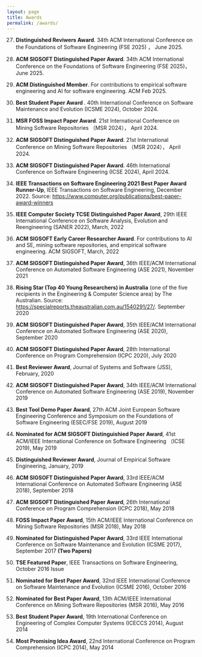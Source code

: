 ```yaml
---
layout: page
title: Awards
permalink: /awards/
---
```

27.  <strong>  Distinguished Reviwers Award</strong>. 34th ACM International Conference on the Foundations of Software Engineering (FSE 2025) ， June 2025. <br />

26. <strong>ACM SIGSOFT Distinguished Paper Award</strong>. 34th ACM International Conference on the Foundations of Software Engineering (FSE 2025)， June 2025. <br />
25.  <strong>ACM Distinguished Member</strong>. For contributions to empirical software engineering and AI for software engineering. ACM Feb 2025. <br />

24.  <strong> Best Student Paper Award </strong>. 40th International Conference on Software Maintenance and Evolution (ICSME 2024), October 2024.  <br />
23. <strong>MSR FOSS Impact Paper Award</strong>. 21st International Conference on Mining Software Repositories （MSR 2024）， April 2024. <br />

22. <strong>ACM SIGSOFT Distinguished Paper Award</strong>. 21st International Conference on Mining Software Repositories （MSR 2024）， April 2024. <br />
21. <strong>ACM SIGSOFT Distinguished Paper Award</strong>. 46th International Conference on Software Engineering (ICSE 2024), April 2024. <br />

20. <strong>IEEE Transactions on Software Engineering 2021 Best Paper Award Runner-Up</strong>,  IEEE Transactions on Software Engineering, December 2022. Source: https://www.computer.org/publications/best-paper-award-winners <br />  

20. <strong>IEEE Computer Society TCSE  Distinguished Paper Award</strong>,  29th IEEE International Conference on Software Analysis, Evolution and Reengineering (SANER 2022), March, 2022 <br />  

19. <strong>ACM SIGSOFT Early Career Researcher Award</strong>. For contributions to AI and SE, mining software repositories, and empirical software engineering. ACM SIGSOFT, March, 2022  <br />  

18. <strong>ACM SIGSOFT Distinguished Paper Award</strong>,  36th IEEE/ACM International Conference on Automated Software Engineering (ASE 2021), November 2021 <br />  

17. <strong>Rising Star (Top 40 Young Researchers) in Australia</strong> (one of the five recipients in the Engineering & Computer Science area) by The Australian. Source: https://specialreports.theaustralian.com.au/1540291/27/. September 2020  <br />

16. <strong>ACM SIGSOFT Distinguished Paper Award</strong>,  35th IEEE/ACM International Conference on Automated Software Engineering (ASE 2020), September 2020 <br />

15. <strong>ACM SIGSOFT Distinguished Paper Award</strong>,  28th International Conference on Program Comprehension (ICPC 2020), July 2020 <br />

14. <strong>Best Reviewer Award</strong>, Journal of Systems and Software (JSS), February, 2020

13. <strong>ACM SIGSOFT Distinguished Paper Award</strong>, 34th IEEE/ACM International Conference on Automated Software Engineering (ASE 2019), November 2019 <br />

12. <strong> Best Tool Demo Paper Award</strong>,   27th ACM Joint European Software Engineering Conference and Symposium on the Foundations of Software Engineering (ESEC/FSE 2019), August 2019 <br />


11. <strong> Nominated for  ACM SIGSOFT Distinguishied Paper Award</strong>,  41st ACM/IEEE International Conference on Software Engineering （ICSE 2019), May 2019 <br />

10.  <strong>Distinguished Reviewer Award</strong>, Journal of Empirical Software Engineering, January, 2019 <br />

9. <strong>ACM SIGSOFT Distinguished Paper Award</strong>, 33rd IEEE/ACM International Conference on Automated Software Engineering (ASE 2018), September 2018 <br />

8. <strong>ACM SIGSOFT Distinguished Paper Award</strong>,  26th International Conference on Program Comprehension (ICPC 2018), May 2018 <br />

7. <strong>FOSS Impact Paper Award</strong>, 15th ACM/IEEE International Conference
on Mining Software Repositories (MSR 2018), May 2018 <br />


6. <strong>Nominated for Distinguished Paper Award</strong>, 33rd IEEE International Conference on Software Maintenance and Evolution (ICSME 2017), September 2017 <strong>(Two Papers)</strong> <br />

5. <strong>TSE Featured Paper</strong>, IEEE Transactions on Software Engineering, October 2016 Issue <br />

4. <strong>Nominated for Best Paper Award</strong>, 32nd IEEE International Conference on Software Maintenance and Evolution (ICSME 2016), October 2016 <br />

3. <strong>Nominated for Best Paper Award</strong>, 13th ACM/IEEE International Conference
on Mining Software Repositories (MSR 2016), May 2016 <br />

2. <strong>Best Student Paper Award</strong>, 19th International Conference on Engineering
of Complex Computer Systems (ICECCS 2014), August 2014 <br />

1. <strong>Most Promising Idea Award</strong>, 22nd International Conference on Program
Comprehension (ICPC 2014), May 2014 <br />
